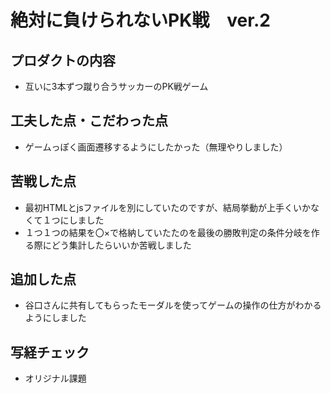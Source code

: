 # 絶対に負けられないPK戦　ver.2

## プロダクトの内容
- 互いに3本ずつ蹴り合うサッカーのPK戦ゲーム
  
## 工夫した点・こだわった点
- ゲームっぽく画面遷移するようにしたかった（無理やりしました）

## 苦戦した点
- 最初HTMLとjsファイルを別にしていたのですが、結局挙動が上手くいかなくて１つにしました
- １つ１つの結果を〇×で格納していたたのを最後の勝敗判定の条件分岐を作る際にどう集計したらいいか苦戦しました

## 追加した点
- 谷口さんに共有してもらったモーダルを使ってゲームの操作の仕方がわかるようにしました

## 写経チェック
- オリジナル課題
